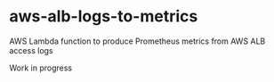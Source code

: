# aws-alb-logs-to-metrics
AWS Lambda function to produce Prometheus metrics from AWS ALB access logs

Work in progress